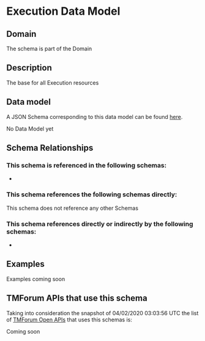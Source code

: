 # Execution Data Model

## Domain

The  schema is part of the  Domain

## Description

The base for all Execution resources

## Data model

A JSON Schema corresponding to this data model can be found
[here](https://github.com/tmforum-rand/schemas/blob/candidates/Common/Execution.schema.json).

No Data Model yet

## Schema Relationships

### This schema is referenced in the following schemas:

-

### This schema references the following schemas directly:

This schema does not reference any other Schemas

### This schema references directly or indirectly by the following schemas:

-



## Examples

Examples coming soon

## TMForum APIs that use this schema

Taking into consideration the snapshot of 04/02/2020 03:03:56 UTC the list of [TMForum Open APIs](https://www.tmforum.org/open-apis/) that uses this schemas is:

Coming soon